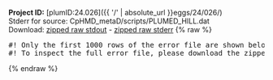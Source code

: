 **Project ID:** [plumID:24.026]({{ '/' | absolute_url }}eggs/24/026/)  
Stderr for source:  CpHMD_metaD/scripts/PLUMED_HILL.dat   
Download: [zipped raw stdout](PLUMED_HILL.dat.plumed.stdout.txt.zip) - [zipped raw stderr](PLUMED_HILL.dat.plumed.stderr.txt.zip) 
{% raw %}
<pre>
#! Only the first 1000 rows of the error file are shown below
#! To inspect the full error file, please download the zipped raw stderr file above
</pre>
{% endraw %}
